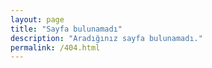 ```yaml
---
layout: page
title: "Sayfa bulunamadı"
description: "Aradığınız sayfa bulunamadı."
permalink: /404.html
---
```


<script type="text/javascript">
  window.location.href = '{{ site.url }}'
</script>
